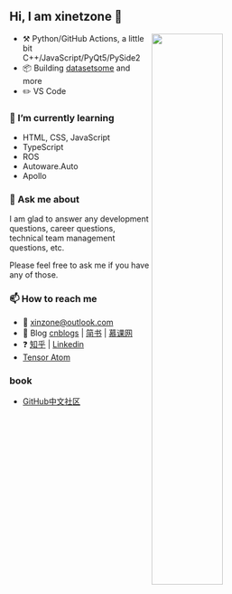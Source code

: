 ## Hi, I am xinetzone :wave: 

<img align="right" width="50%" src="https://github-readme-stats.vercel.app/api?username=xinetzone&show_icons=true">

- :hammer_and_pick: Python/GitHub Actions, a little bit C++/JavaScript/PyQt5/PySide2
- :package: Building [datasetsome](https://github.com/DataLoaderX/datasetsome) and more
- :pencil2: VS Code

### 🌱 I’m currently learning

- HTML, CSS, JavaScript
- TypeScript
- ROS
- Autoware.Auto
- Apollo

### 💬 Ask me about

I am glad to answer any development questions, career questions, technical team management questions, etc.

Please feel free to ask me if you have any of those.

### 📫 How to reach me

- 📧 xinzone@outlook.com
- 📝 Blog [cnblogs](https://www.cnblogs.com/q735613050/) | [简书](https://www.jianshu.com/u/4302480a3e8e) | [慕课网](https://www.imooc.com/u/index/articles)
- ❓ [知乎](https://www.zhihu.com/people/liu-xin-wei-55) | [Linkedin](https://www.linkedin.com/in/xinet)
- [Tensor Atom](https://tensoratom.github.io/)

### book

- [GitHub中文社区](https://www.githubs.cn/)
